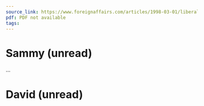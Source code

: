 ```yaml
---
source_link: https://www.foreignaffairs.com/articles/1998-03-01/liberalism-and-democracy-cant-have-one-without-other
pdf: PDF not available
tags:
---
```

# Sammy (unread)

...

# David (unread)

